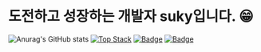 # 도전하고 성장하는 개발자 suky입니다. 😁

![Anurag's GitHub stats](https://github-readme-stats.vercel.app/api?username=0xsuky&show_icons=true&theme=radical)
[![Top Stack](https://widget.realdeveloper.pro/api/top?stack=JavaScript,Express.js,React)](https://github.com/kijepark)
[![Badge](https://widget.realdeveloper.pro/api/badge?title=Languages%20and%20Framework&badges=Javascript,Express.js,React,Python,C,Socket.io)](https://github.com/kijepark)
[![Badge](https://widget.realdeveloper.pro/api/badge?title=Database%20and%20DevOps&badges=MySQL,Sequelize,Github,Github%20Action,Docker)](https://github.com/kijepark)
